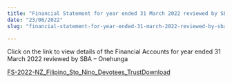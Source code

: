 ```yaml
---
title: "Financial Statement for year ended 31 March 2022 reviewed by SBA – Onehunga"
date: "23/06/2022"
slug: "financial-statement-for-year-ended-31-march-2022-reviewed-by-sba-onehunga"

---
```


Click on the link to view details of the Financial Accounts for year ended 31 March 2022 reviewed by SBA – Onehunga

[FS-2022-NZ\_Filipino\_Sto\_Nino\_Devotees\_Trust](https://santonino-nz.org/wp-content/uploads/2022/06/FS-2022-NZ_Filipino_Sto_Nino_Devotees_Trust.pdf)[Download](https://santonino-nz.org/wp-content/uploads/2022/06/FS-2022-NZ_Filipino_Sto_Nino_Devotees_Trust.pdf)